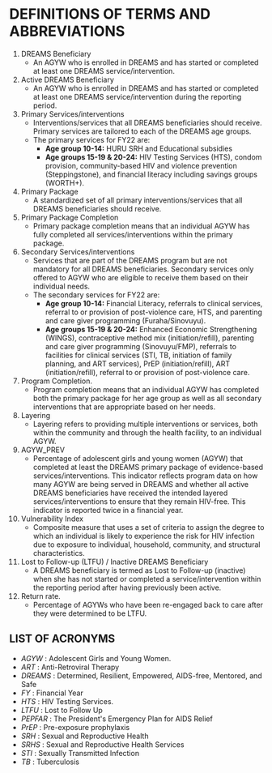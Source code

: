 # DEFINITIONS OF TERMS AND ABBREVIATIONS

1. DREAMS Beneficiary
    - An AGYW who is enrolled in DREAMS and has started or completed at least one DREAMS service/intervention.
2. Active DREAMS Beneficiary
    - An AGYW who is enrolled in DREAMS and has started or completed at least one DREAMS service/intervention during the reporting period.
3. Primary Services/interventions
    - Interventions/services that all DREAMS beneficiaries should receive. Primary services are tailored to each of the DREAMS age groups.
    - The primary services for FY22 are:
        - **Age group 10-14:** HURU SRH and Educational subsidies
        - **Age groups 15-19 & 20-24:** HIV Testing Services (HTS), condom provision, community-based HIV and violence prevention (Steppingstone), and financial literacy including savings groups (WORTH+).
4. Primary Package
    - A standardized set of all primary interventions/services that all DREAMS beneficiaries should receive.
5. Primary Package Completion
    - Primary package completion means that an individual AGYW has fully completed all services/interventions within the primary package.
6. Secondary Services/interventions
    - Services that are part of the DREAMS program but are not mandatory for all DREAMS beneficiaries. Secondary services only offered to AGYW who are eligible to receive them based on their individual needs.
    - The secondary services for FY22 are:
      - **Age group 10-14:** Financial Literacy, referrals to clinical services, referral to or provision of post-violence care, HTS, and parenting and care giver programming (Furaha/Sinovuyu).
      - **Age groups 15-19 & 20-24:** Enhanced Economic Strengthening (WINGS), contraceptive method mix (initiation/refill), parenting and care giver programming (Sinovuyu/FMP), referrals to facilities for clinical services (STI, TB, initiation of family planning, and ART services), PrEP (initiation/refill), ART (initiation/refill), referral to or provision of post-violence care.
7. Program Completion.
    - Program completion means that an individual AGYW has completed both the primary package for her age group as well as all secondary interventions that are appropriate based on her needs.
8. Layering
    - Layering refers to providing multiple interventions or services, both within the community and through the health facility, to an individual AGYW.
9. AGYW_PREV
    - Percentage of adolescent girls and young women (AGYW) that completed at least the DREAMS primary package of evidence-based services/interventions. This indicator reflects program data on how many AGYW are being served in DREAMS and whether all active DREAMS beneficiaries have received the intended layered services/interventions to ensure that they remain HIV-free. This indicator is reported twice in a financial year.
10. Vulnerability Index
    - Composite measure that uses a set of criteria to assign the degree to which an individual is likely to experience the risk for HIV infection due to exposure to individual, household, community, and structural characteristics.
11. Lost to Follow-up (LTFU) / Inactive DREAMS Beneficiary
    - A DREAMS beneficiary is termed as Lost to Follow-up (inactive) when she has not started or completed a service/intervention within the reporting period after having previously been active.
12. Return rate.
    - Percentage of AGYWs who have been re-engaged back to care after they were determined to be LTFU.


## LIST OF ACRONYMS

  - _AGYW_ : Adolescent Girls and Young Women.
  - _ART_ : Anti-Retroviral Therapy
  - _DREAMS_ : Determined, Resilient, Empowered, AIDS-free, Mentored, and Safe
  - _FY_ : Financial Year
  - _HTS_ : HIV Testing Services.
  - _LTFU_ : Lost to Follow Up
  - _PEPFAR_ : The President's Emergency Plan for AIDS Relief
  - _PrEP_ : Pre-exposure prophylaxis
  - _SRH_ : Sexual and Reproductive Health
  - _SRHS_ : Sexual and Reproductive Health Services
  - _STI_ : Sexually Transmitted Infection
  - _TB_ : Tuberculosis
